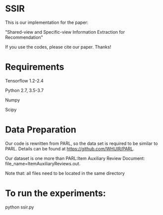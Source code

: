 # SSIR

This is our implementation for the paper:

"Shared-view and Specific-view Information Extraction for Recommendation"

If you use the codes, please cite our paper. Thanks!

# Requirements
Tensorflow 1.2-2.4

Python 2.7, 3.5-3.7

Numpy

Scipy

# Data Preparation
 
Our code is rewritten from PARL, so the data set is required to be similar to PARL. Details can be found at https://github.com/WHUIR/PARL. 

Our dataset is one more than PARL:Item Auxiliary Review Document: file_name=ItemAuxiliaryReviews.out.

Note that: all files need to be located in the same directory

# To run the experiments:

python ssir.py

